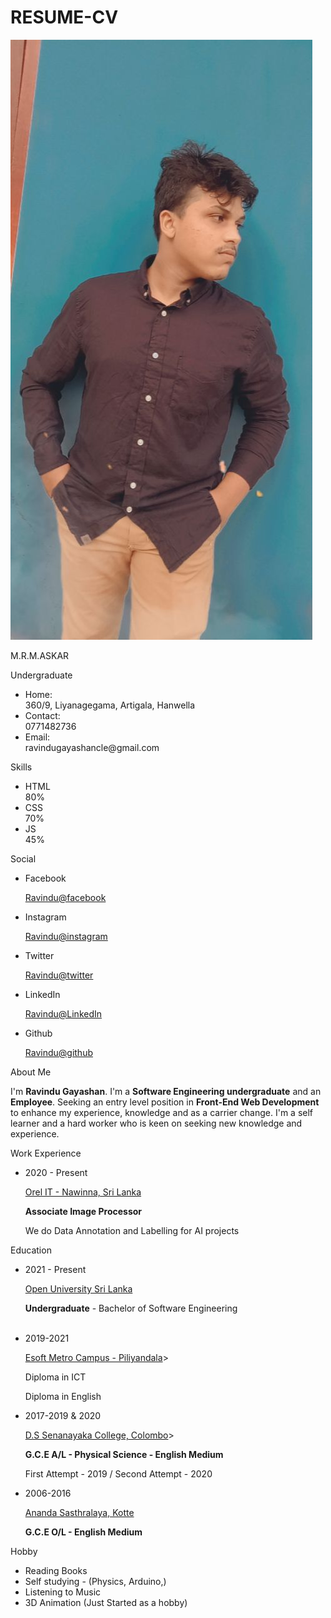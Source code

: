 # RESUME-CV
<!DOCTYPE html>
<html lang="en">

<head>
    <meta charset="UTF-8">
    <meta http-equiv="X-UA-Compatible" content="IE=edge">
    <meta name="viewport" content="width=device-width, initial-scale=1.0">
    <link rel="stylesheet" href="/My CV.css">
    <title>Resume/CV</title>
</head>

<body>
    <div class="resume">
        <div class="resume_left">
            <div class="resume_profile">
                <img src="myimage (1).jpg" alt="CV profile">
            </div>
            <div class="resume_content">
                <div class="resume_item resume_info">
                    <div class="title">
                        <p class="bold">M.R.M.ASKAR</p>
                        <p class="regular">Undergraduate</p>
                    </div>
                    <ul>
                        <li>
                            <div class="icon">Home: </div>
                            <div class="data">360/9, Liyanagegama, Artigala, Hanwella</div>
                        </li>
                        <li>
                            <div class="icon">Contact: </div>
                            <div class="data">0771482736</div>
                        </li>
                        <li>
                            <div class="icon">Email: </div>
                            <div class="data">ravindugayashancle@gmail.com</div>
                        </li>
                    </ul>
                </div>
                <div class="resume_item resume_skills">
                    <div class="title">
                        <p class="bold">Skills</p>
                    </div>
                    <ul>
                        <li>
                            <div class="skill_name"> HTML </div>
                            <div class="skill_progress">
                                <span style="width: 80%;"></span>
                            </div>
                            <div class="skill_per">80%</div>
                        </li>
                        <li>
                            <div class="skill_name"> CSS </div>
                            <div class="skill_progress">
                                <span style="width: 70%;"></span>
                            </div>
                            <div class="skill_per">70%</div>
                        </li>
                        <li>
                            <div class="skill_name"> JS </div>
                            <div class="skill_progress">
                                <span style="width: 45%;"></span>
                            </div>
                            <div class="skill_per">45%</div>
                        </li>
                    </ul>
                </div>
                <div class="resume_item resume_social">
                    <div class="title">
                        <p class="bold">Social</p>
                    </div>
                    <ul>
                        <li>
                            <div class="data">
                                <p class="semi_bold">
                                    Facebook
                                </p>
                                <p><a href="https://www.facebook.com/ravindu.gayashan.714/">Ravindu@facebook</a></p>
                            </div>
                        </li>
                        <li>
                            <div class="data">
                                <p class="semi_bold">
                                    Instagram
                                </p>
                                <p><a href="https://www.instagram.com/ravindu_gayashan_3000/">Ravindu@instagram</a></p>
                            </div>
                        </li>
                        <li>
                            <div class="data">
                                <p class="semi_bold">
                                    Twitter
                                </p>
                                <p><a href="https://twitter.com/GayashanRavindu">Ravindu@twitter</a></p>
                            </div>
                        </li>
                        <li>
                            <div class="data">
                                <p class="semi_bold">
                                    LinkedIn
                                </p>
                                <p><a href="https://www.linkedin.com/in/ravindu-gayashan-27a18a197/">Ravindu@LinkedIn</a></p>
                            </div>
                        </li>
                        <li>
                            <div class="data">
                                <p class="semi_bold">
                                    Github
                                </p>
                                <p><a href="https://github.com/rg3000agentk">Ravindu@github</a></p>
                            </div>
                        </li>
                    </ul>
                </div>
            </div>
        </div>
        <div class="resume_right">
            <div class="resume_item resume_about">
                <div class="title">
                    <p class="bold">About Me</p>
                </div>
                <p>I'm <strong>Ravindu Gayashan</strong>. I'm a <strong>Software Engineering undergraduate</strong> and an <strong>Employee</strong>. Seeking an entry level position in <strong>Front-End Web Development</strong> to enhance my experience, knowledge and as a carrier change. I'm a self learner and a hard worker who is keen on seeking new knowledge and experience.</p>
            </div>
            <div class="resume_item resume_work">
                <div class="title">
                    <p class="bold">Work Experience</p>
                </div>
                <ul>
                    <li>
                        <div class="date">2020 - Present</div>
                        <div class="info">
                            <p class="semi-bold"><u>Orel IT - Nawinna, Sri Lanka</u></p> 
                            <p><strong>Associate Image Processor</strong></p>
                            <p>We do Data Annotation and Labelling for AI projects</p>
                        </div>
                    </li>
                </ul>
            </div>
            <div class="resume_item resume_education">
                <div class="title">
                    <p class="bold">Education</p>
                </div>
                <ul>
                    <li>
                        <div class="date">2021 - Present</div>
                        <div class="info">
                            <p class="semi-bold"><u>Open University Sri Lanka</u></p>
                            <p><strong>Undergraduate</strong> - Bachelor of Software Engineering</p>
                            <br>
                        </div>
                    </li>
                    <li>
                        <div class="date">2019-2021</div>
                        <div class="info">
                            <p class="semi-bold"><u>Esoft Metro Campus - Piliyandala</u>></p>
                            <p>Diploma in ICT</p>
                            <p>Diploma in English</p>
                        </div>
                    </li>
                    <li>
                        <div class="date">2017-2019 & 2020</div>
                        <div class="info">
                            <p class="semi-bold"><u>D.S Senanayaka College, Colombo</u>></p>
                            <p><strong>G.C.E A/L - Physical Science - English Medium</strong></p>
                            <p>First Attempt - 2019 / Second Attempt - 2020</p>
                        </div>
                    </li>
                    <li>
                        <div class="date">2006-2016</div>
                        <div class="info">
                            <p class="semi-bold"><u>Ananda Sasthralaya, Kotte</u></p>
                            <p><strong>G.C.E O/L - English Medium</strong></p>
                        </div>
                    </li>
                </ul>
            </div>
            <div class="resume_item resume_hobby">
                <div class="title">
                    <p class="bold">Hobby</p>
                </div>
                <ul>
                    <li>Reading Books</li>
                    <li>Self studying - (Physics, Arduino,)</li>
                    <li>Listening to Music</li>
                    <li>3D Animation (Just Started as a hobby)</li>
                </ul> 
            </div>
        </div>
    </div>
</body>

